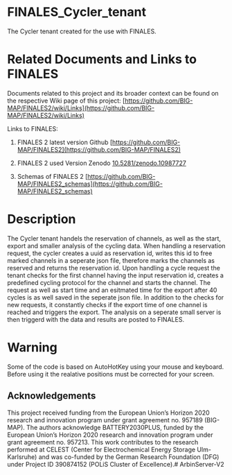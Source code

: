 # FINALES_Cycler_tenant

The Cycler tenant created for the use with FINALES.

# Related Documents and Links to FINALES

Documents related to this project and its broader context can be found on the respective Wiki page of this project: [https://github.com/BIG-MAP/FINALES2/wiki/Links](https://github.com/BIG-MAP/FINALES2/wiki/Links)

Links to FINALES:

1. FINALES 2 latest version Github
[https://github.com/BIG-MAP/FINALES2](https://github.com/BIG-MAP/FINALES2)

1. FINALES 2 used Version Zenodo
[10.5281/zenodo.10987727](10.5281/zenodo.10987727)

1. Schemas of FINALES 2
[https://github.com/BIG-MAP/FINALES2_schemas](https://github.com/BIG-MAP/FINALES2_schemas)


# Description

The Cycler tenant handels the reservation of channels, as well as the start, export and smaller analysis of the cycling data.
When handling a reservation request, the cycler creates a uuid as reservation id, writes this id to free marked channels in a seperate json file, therefore marks the channels as reserved and returns the reservation id.
Upon handling a cycle request the tenant checks for the first channel having the input reservation id, creates a predefined cycling protocol for the channel and starts the channel. The request as well as start time and an esitmated time for the export after 40 cycles is as well saved in the seperate json file.
In addition to the checks for new requests, it constantly checks if the export time of one channel is reached and triggers the export. The analysis on a seperate small server is then triggerd with the data and results are posted to FINALES.

# Warning
Some of the code is based on AutoHotKey using your mouse and keyboard. Before using it the realative positions must be corrected for your screen.


## Acknowledgements

This project received funding from the European Union’s Horizon 2020 research and innovation program under grant agreement no. 957189 (BIG-MAP).
The authors acknowledge BATTERY2030PLUS, funded by the European Union’s Horizon 2020 research and innovation program under grant agreement no. 957213.
This work contributes to the research performed at CELEST (Center for Electrochemical Energy Storage Ulm-Karlsruhe) and was co-funded by the German Research Foundation (DFG) under Project ID 390874152 (POLiS Cluster of Excellence).# ArbinServer-V2
 
